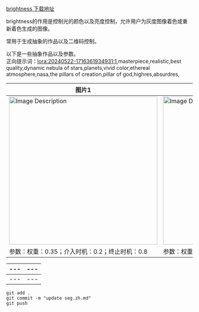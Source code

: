 [brightness 下载地址](https://huggingface.co/latentcat/control_v1p_sd15_brightness/tree/main)

brightness的作用是控制光的颜色以及亮度控制，允许用户为灰度图像着色或重新着色生成的图像。

常用于生成抽象的作品以及二维码控制。

以下是一些抽象作品以及参数。  
正向提示词：<lora:20240522-1716361934931:1>,masterpiece,realistic,best quality,dynamic nebula of stars,planets,vivid color,ethereal atmosphere,nasa,the pillars of creation,pillar of god,highres,absurdres,  

|图片1|图片2|
|---|---|
|<img src="https://github.com/baicai99/ComfyUI-NoteBook/assets/101706274/b51f834a-4f58-44ad-9a8c-426d373874aa" width="400" alt="Image Description">|<img src="https://github.com/baicai99/ComfyUI-NoteBook/assets/101706274/814b6edc-3e5a-43f4-9cfc-608f9b791d50" width="400" alt="Image Description">|
|参数：权重：0.35；介入时机：0.2；终止时机：0.8|参数：权重：0.5；介入时机：0.2；终止时机：0.8|

|---|---|
|---|---|
|---|---|

```
git add .  
git commit -m "update seg.zh.md"  
git push
```  